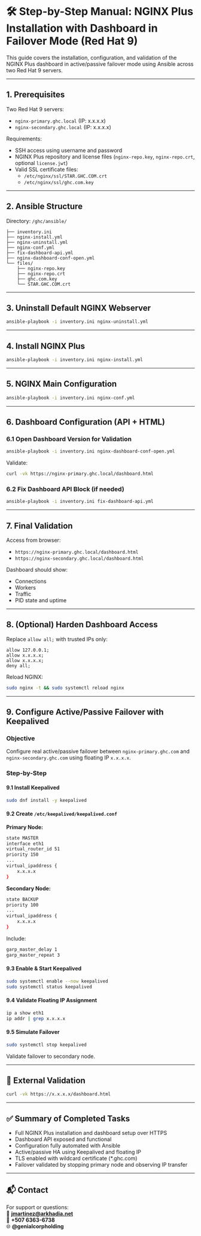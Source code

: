# 🛠️ Step-by-Step Manual: NGINX Plus Installation with Dashboard in Failover Mode (Red Hat 9)

This guide covers the installation, configuration, and validation of the NGINX Plus dashboard in active/passive failover mode using Ansible across two Red Hat 9 servers.

---

## 1. Prerequisites

Two Red Hat 9 servers:
- `nginx-primary.ghc.local` (IP: x.x.x.x)
- `nginx-secondary.ghc.local` (IP: x.x.x.x)

Requirements:
- SSH access using username and password
- NGINX Plus repository and license files (`nginx-repo.key`, `nginx-repo.crt`, optional `license.jwt`)
- Valid SSL certificate files:
  - `/etc/nginx/ssl/STAR.GHC.COM.crt`
  - `/etc/nginx/ssl/ghc.com.key`

---

## 2. Ansible Structure

Directory: `/ghc/ansible/`

```
├── inventory.ini
├── nginx-install.yml
├── nginx-uninstall.yml
├── nginx-conf.yml
├── fix-dashboard-api.yml
├── nginx-dashboard-conf-open.yml
└── files/
    ├── nginx-repo.key
    ├── nginx-repo.crt
    ├── ghc.com.key
    └── STAR.GHC.COM.crt
```

---

## 3. Uninstall Default NGINX Webserver

```bash
ansible-playbook -i inventory.ini nginx-uninstall.yml
```

---

## 4. Install NGINX Plus

```bash
ansible-playbook -i inventory.ini nginx-install.yml
```

---

## 5. NGINX Main Configuration

```bash
ansible-playbook -i inventory.ini nginx-conf.yml
```

---

## 6. Dashboard Configuration (API + HTML)

### 6.1 Open Dashboard Version for Validation

```bash
ansible-playbook -i inventory.ini nginx-dashboard-conf-open.yml
```

Validate:
```bash
curl -vk https://nginx-primary.ghc.local/dashboard.html
```

### 6.2 Fix Dashboard API Block (if needed)

```bash
ansible-playbook -i inventory.ini fix-dashboard-api.yml
```

---

## 7. Final Validation

Access from browser:
- `https://nginx-primary.ghc.local/dashboard.html`
- `https://nginx-secondary.ghc.local/dashboard.html`

Dashboard should show:
- Connections
- Workers
- Traffic
- PID state and uptime

---

## 8. (Optional) Harden Dashboard Access

Replace `allow all;` with trusted IPs only:
```nginx
allow 127.0.0.1;
allow x.x.x.x;
allow x.x.x.x;
deny all;
```
Reload NGINX:
```bash
sudo nginx -t && sudo systemctl reload nginx
```

---

## 9. Configure Active/Passive Failover with Keepalived

### Objective

Configure real active/passive failover between `nginx-primary.ghc.com` and `nginx-secondary.ghc.com` using floating IP `x.x.x.x`.

### Step-by-Step

#### 9.1 Install Keepalived
```bash
sudo dnf install -y keepalived
```

#### 9.2 Create `/etc/keepalived/keepalived.conf`

**Primary Node:**
```bash
state MASTER
interface eth1
virtual_router_id 51
priority 150
...
virtual_ipaddress {
    x.x.x.x
}
```

**Secondary Node:**
```bash
state BACKUP
priority 100
...
virtual_ipaddress {
    x.x.x.x
}
```

Include:
```bash
garp_master_delay 1
garp_master_repeat 3
```

#### 9.3 Enable & Start Keepalived
```bash
sudo systemctl enable --now keepalived
sudo systemctl status keepalived
```

#### 9.4 Validate Floating IP Assignment
```bash
ip a show eth1
ip addr | grep x.x.x.x
```

#### 9.5 Simulate Failover
```bash
sudo systemctl stop keepalived
```
Validate failover to secondary node.

---

## 🧪 External Validation

```bash
curl -vk https://x.x.x.x/dashboard.html
```

---

## ✅ Summary of Completed Tasks

- Full NGINX Plus installation and dashboard setup over HTTPS
- Dashboard API exposed and functional
- Configuration fully automated with Ansible
- Active/passive HA using Keepalived and floating IP
- TLS enabled with wildcard certificate (*.ghc.com)
- Failover validated by stopping primary node and observing IP transfer

---

## 📬 Contact

For support or questions:  
📧 **jmartinez@arkhadia.net**  
📱 **+507 6363-6738**  
🌐 **@genialcorpholding**

